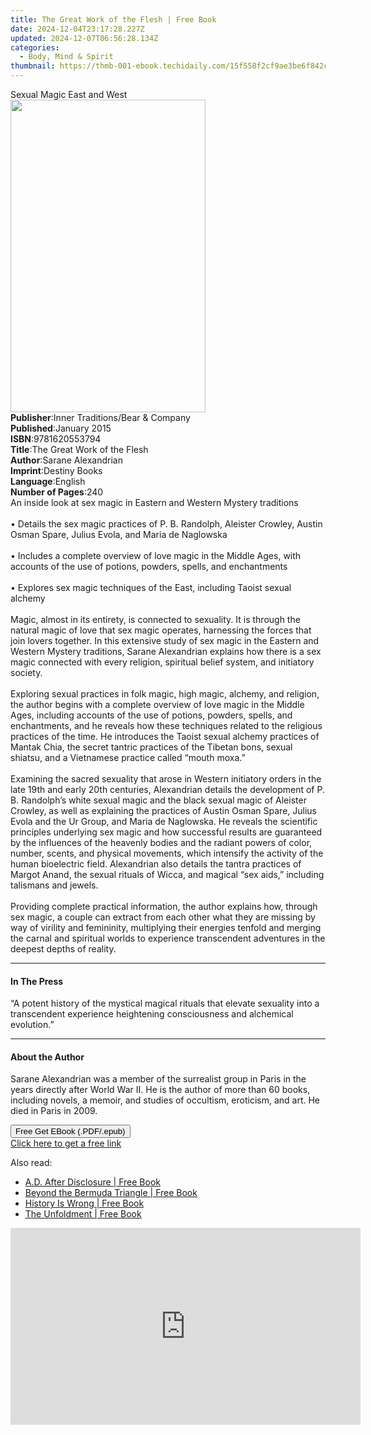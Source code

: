 ```yaml
---
title: The Great Work of the Flesh | Free Book
date: 2024-12-04T23:17:28.227Z
updated: 2024-12-07T06:56:28.134Z
categories:
  - Body, Mind & Spirit
thumbnail: https://thmb-001-ebook.techidaily.com/15f558f2cf9ae3be6f842c2660b75f6edba1bb165a8e26b75e508aecfd20bdbf.jpg
---
```

<main id="book-container">
  <div class="flex flex-col">
    <div class="book-brief flex-1 py-6 px-4 sm:p-6 md:py-10 md:px-8">
      <!-- brief-->
      <div class="book-brief-main">Sexual Magic East and West</div>
    </div>
    <div
      class="book-meta-info flex-1 grid gap-4 col-start-1 col-end-3 row-start-1 sm:mb-6 sm:grid-cols-4 lg:gap-6 lg:col-start-2 lg:row-end-6 lg:row-span-6 lg:mb-0"
    >
      <div
        class="book-meta-info-left place-content-center mt-4 p-4 text-sm leading-6 col-start-2 col-span-2 dark:text-slate-400"
      >
        <img
          class="w-full h-500 object-cover rounded-lg sm:h-255 sm:col-span-2 lg:col-span-full"
          src="https://img-001-ebook.techidaily.com/f17bde1fd37ea50bef75678c3b42eb174acd5d1187921b0a819ed88ccc73a094.jpg"
          alt=""
          width="312"
          height="500"
        />
      </div>
      <div
        class="book-meta-info-right mt-2 col-start-1 row-start-2 col-span-3 self-center"
      >
        <!-- meta data  -->
        <div class="flex flex-col px-4 md:px-8">
          <div class="flex-1">
            <strong>Publisher</strong>:<span class="px-2"
              >Inner Traditions/Bear &amp; Company</span
            >
          </div>
          <div class="flex-1">
            <strong>Published</strong>:<span class="px-2">January 2015</span>
          </div>
          <div class="flex-1">
            <strong>ISBN</strong>:<span class="px-2">9781620553794</span>
          </div>
          <div class="flex-1">
            <strong>Title</strong>:<span class="px-2"
              >The Great Work of the Flesh</span
            >
          </div>
          <div class="flex-1">
            <strong>Author</strong>:<span class="px-2">Sarane Alexandrian</span>
          </div>
          <div class="flex-1">
            <strong>Imprint</strong>:<span class="px-2">Destiny Books</span>
          </div>
          <div class="flex-1">
            <strong>Language</strong>:<span class="px-2">English</span>
          </div>
          <div class="flex-1">
            <strong>Number of Pages</strong>:<span class="px-2">240</span>
          </div>
        </div>
      </div>
    </div>
    <div class="book-description flex-1 py-6 px-4 sm:p-6 md:py-10 md:px-8">
      <div class="book-description-main">
        <div accordion-content="" id="description">
          An inside look at sex magic in Eastern and Western Mystery traditions
          <br />
          <br />• Details the sex magic practices of P. B. Randolph, Aleister
          Crowley, Austin Osman Spare, Julius Evola, and Maria de Naglowska
          <br />
          <br />• Includes a complete overview of love magic in the Middle Ages,
          with accounts of the use of potions, powders, spells, and enchantments
          <br />
          <br />• Explores sex magic techniques of the East, including Taoist
          sexual alchemy <br />
          <br />Magic, almost in its entirety, is connected to sexuality. It is
          through the natural magic of love that sex magic operates, harnessing
          the forces that join lovers together. In this extensive study of sex
          magic in the Eastern and Western Mystery traditions, Sarane
          Alexandrian explains how there is a sex magic connected with every
          religion, spiritual belief system, and initiatory society. <br />
          <br />Exploring sexual practices in folk magic, high magic, alchemy,
          and religion, the author begins with a complete overview of love magic
          in the Middle Ages, including accounts of the use of potions, powders,
          spells, and enchantments, and he reveals how these techniques related
          to the religious practices of the time. He introduces the Taoist
          sexual alchemy practices of Mantak Chia, the secret tantric practices
          of the Tibetan bons, sexual shiatsu, and a Vietnamese practice called
          “mouth moxa.” <br />
          <br />Examining the sacred sexuality that arose in Western initiatory
          orders in the late 19th and early 20th centuries, Alexandrian details
          the development of P. B. Randolph’s white sexual magic and the black
          sexual magic of Aleister Crowley, as well as explaining the practices
          of Austin Osman Spare, Julius Evola and the Ur Group, and Maria de
          Naglowska. He reveals the scientific principles underlying sex magic
          and how successful results are guaranteed by the influences of the
          heavenly bodies and the radiant powers of color, number, scents, and
          physical movements, which intensify the activity of the human
          bioelectric field. Alexandrian also details the tantra practices of
          Margot Anand, the sexual rituals of Wicca, and magical “sex aids,”
          including talismans and jewels. <br />
          <br />Providing complete practical information, the author explains
          how, through sex magic, a couple can extract from each other what they
          are missing by way of virility and femininity, multiplying their
          energies tenfold and merging the carnal and spiritual worlds to
          experience transcendent adventures in the deepest depths of reality.
        </div>
        <div class="accordion-fader"></div>
      </div>
    </div>
    <div class="book-excerpts flex-1 py-6 px-4 sm:p-6 md:py-10 md:px-8">
      <!-- excerpts-->
      <div class="book-excerpts-main">
        <hr />
        <h4 class="placeholder placeholder-heading">
          <span>In The Press</span>
        </h4>
        <p>
          “A potent history of the mystical magical rituals that elevate
          sexuality into a transcendent experience heightening consciousness and
          alchemical evolution.”
        </p>
      </div>
    </div>
    <div class="book-about-author flex-1 py-6 px-4 sm:p-6 md:py-10 md:px-8">
      <!-- about author-->
      <div class="book-main-author-main">
        <hr />
        <h4 class="placeholder placeholder-heading">
          <span>About the Author</span>
        </h4>
        <p>
          Sarane Alexandrian was a member of the surrealist group in Paris in
          the years directly after World War II. He is the author of more than
          60 books, including novels, a memoir, and studies of occultism,
          eroticism, and art. He died in Paris in 2009.
        </p>
      </div>
    </div>
    <div class="book-free-get flex-1 py-6 px-4 sm:p-6 md:py-10 md:px-8">
      <button
        id="btn-free-get"
        class="bg-blue-500 hover:bg-blue-700 text-white font-bold py-2 px-4 rounded"
      >
        Free Get EBook (.PDF/.epub)
      </button>
      <div id="countdown-display" class="px-2 text-lg mt-2"></div>
      <a
        id="free-link"
        class="hidden bg-blue-500 hover:bg-blue-700 text-white font-bold py-2 px-4 rounded"
        href="https://www.ebooks.com/en-us/book/95782761/the-great-work-of-the-flesh/sarane-alexandrian/"
        target="_blank"
        >Click here to get a free link</a
      >
    </div>
    <script>
      let countdownTime = 0;
      let countdownInterval = null;
      document
        .getElementById('btn-free-get')
        .addEventListener('click', startCountdown);
      function startCountdown() {
        countdownTime = new Date().getTime() + 60000 * 3;
        countdownInterval = setInterval(updateCountdown, 1000);
        document.getElementById('btn-free-get').disabled = true;
        document
          .getElementById('btn-free-get')
          .classList.add('bg-gray-500', 'cursor-not-allowed');
      }
      function updateCountdown() {
        let currentTime = new Date().getTime();
        let timeLeft = countdownTime - currentTime;
        let secondsLeft = Math.floor(timeLeft / 1000);
        document.getElementById('countdown-display').innerHTML =
          `Remaining time: ${secondsLeft} seconds.`;
        if (secondsLeft <= 0) {
          clearInterval(countdownInterval);
          document.getElementById('btn-free-get').classList.add('hidden');
          document.getElementById('free-link').classList.remove('hidden');
          document.getElementById('countdown-display').innerHTML = '';
        }
      }
    </script>
  </div>
</main>

<ins class="adsbygoogle"
      style="display:block"
      data-ad-client="ca-pub-7571918770474297"
      data-ad-slot="8358498916"
      data-ad-format="auto"
      data-full-width-responsive="true"></ins>
    

<span class="atpl-alsoreadstyle">Also read:</span>
<div><ul>
<li><a href="https://novels-ebooks.techidaily.com/138621202-9781601635938-ad-after-disclosure/"><u>A.D. After Disclosure | Free Book</u></a></li>
<li><a href="https://novels-ebooks.techidaily.com/138621208-9781632659033-beyond-the-bermuda-triangle/"><u>Beyond the Bermuda Triangle | Free Book</u></a></li>
<li><a href="https://novels-ebooks.techidaily.com/138621207-9781601637598-history-is-wrong/"><u>History Is Wrong | Free Book</u></a></li>
<li><a href="https://novels-ebooks.techidaily.com/138621205-9781601636010-the-unfoldment/"><u>The Unfoldment | Free Book</u></a></li>
</ul></div>

<!-- affiliate ads begin -->
<iframe width="560" height="315" src="https://www.youtube.com/embed/aYH0B2HqcIM?si=3fkoG85L6hAeB4ok" title="YouTube video player" frameborder="0" allow="accelerometer; autoplay; clipboard-write; encrypted-media; gyroscope; picture-in-picture; web-share" referrerpolicy="strict-origin-when-cross-origin" allowfullscreen></iframe>
<!-- affiliate ads end -->

